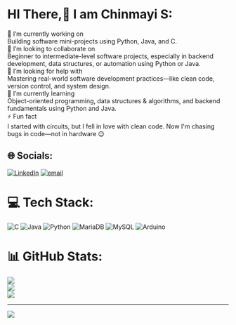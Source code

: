#             HI There,👋 I am Chinmayi S:
 🔭 I’m currently working on<br>Building software mini-projects using Python, Java, and C.<br> 👯 I’m looking to collaborate on<br>Beginner to intermediate-level software projects, especially in backend development, data structures, or automation using Python or Java.<br>🤝 I’m looking for help with<br>Mastering real-world software development practices—like clean code, version control, and system design.<br> 🌱 I’m currently learning<br>Object-oriented programming, data structures & algorithms, and backend fundamentals using Python and Java. <br>⚡ Fun fact<br>I started with circuits, but I fell in love with clean code. Now I'm chasing bugs in code—not in hardware 😉<br>


## 🌐 Socials:
[![LinkedIn](https://img.shields.io/badge/LinkedIn-%230077B5.svg?logo=linkedin&logoColor=white)](https://linkedin.com/in/https://www.linkedin.com/in/chinmayi-s) [![email](https://img.shields.io/badge/Email-D14836?logo=gmail&logoColor=white)](mailto:chinmayisiddaiah2004@gmail.com) 

# 💻 Tech Stack:
![C](https://img.shields.io/badge/c-%2300599C.svg?style=flat&logo=c&logoColor=white) ![Java](https://img.shields.io/badge/java-%23ED8B00.svg?style=flat&logo=openjdk&logoColor=white) ![Python](https://img.shields.io/badge/python-3670A0?style=flat&logo=python&logoColor=ffdd54) ![MariaDB](https://img.shields.io/badge/MariaDB-003545?style=flat&logo=mariadb&logoColor=white) ![MySQL](https://img.shields.io/badge/mysql-4479A1.svg?style=flat&logo=mysql&logoColor=white) ![Arduino](https://img.shields.io/badge/-Arduino-00979D?style=flat&logo=Arduino&logoColor=white)
# 📊 GitHub Stats:
![](https://github-readme-stats.vercel.app/api?username=ChinmayiS09&theme=dark&hide_border=false&include_all_commits=true&count_private=false)<br/>
![](https://nirzak-streak-stats.vercel.app/?user=ChinmayiS09&theme=dark&hide_border=false)<br/>
![](https://github-readme-stats.vercel.app/api/top-langs/?username=ChinmayiS09&theme=dark&hide_border=false&include_all_commits=true&count_private=false&layout=compact)

---
[![](https://visitcount.itsvg.in/api?id=ChinmayiS09&icon=0&color=0)](https://visitcount.itsvg.in)

